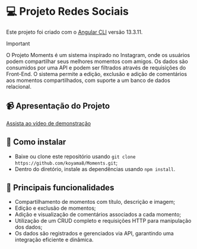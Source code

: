 # 💻 Projeto Redes Sociais

Este projeto foi criado com o [Angular CLI](https://github.com/angular/angular-cli) versão 13.3.11.

> [!IMPORTANT]
> O Projeto Moments é um sistema inspirado no Instagram, onde os usuários podem compartilhar seus melhores momentos com amigos. Os dados são consumidos por uma API e podem ser filtrados através de requisições do Front-End. O sistema permite a edição, exclusão e adição de comentários aos momentos compartilhados, com suporte a um banco de dados relacional.

## 📹 Apresentação do Projeto

[Assista ao vídeo de demonstração](https://drive.google.com/file/d/1bhojVrJQf6ajFt8_hdJXLfvE2ejpNy2l/view?usp=drive_link)

## 🚀 Como instalar

- Baixe ou clone este repositório usando `git clone https://github.com/koyama8/Moments.git`;
- Dentro do diretório, instale as dependências usando `npm install`.

## 📜 Principais funcionalidades

- Compartilhamento de momentos com título, descrição e imagem;
- Edição e exclusão de momentos;
- Adição e visualização de comentários associados a cada momento;
- Utilização de um CRUD completo e requisições HTTP para manipulação dos dados;
- Os dados são registrados e gerenciados via API, garantindo uma integração eficiente e dinâmica.

